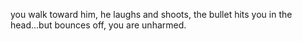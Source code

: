 you walk toward him, he laughs and shoots, the bullet hits you in the head...but bounces off, you are unharmed.
